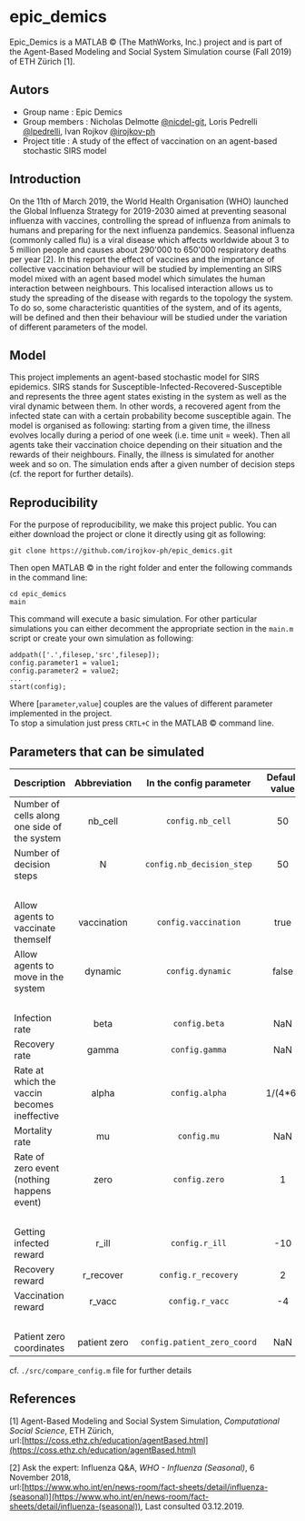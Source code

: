 # epic_demics

Epic_Demics is a MATLAB &copy; (The MathWorks, Inc.) project and is part of the Agent-Based Modeling and Social System Simulation course (Fall 2019) of ETH Zürich [1].

## Autors

 - Group name : Epic Demics
 - Group members : Nicholas Delmotte [@nicdel-git](https://github.com/nicdel-git), Loris Pedrelli [@lpedrelli](https://github.com/lpedrelli), Ivan Rojkov [@irojkov-ph](https://github.com/irojkov-ph)
 - Project title : A study of the effect of vaccination on an agent-based stochastic SIRS model

## Introduction
On the 11th of March 2019, the World Health Organisation (WHO) launched the Global Influenza Strategy for 2019-2030 aimed at preventing seasonal influenza with vaccines, controlling the spread of influenza from animals to humans and preparing for the next influenza pandemics. Seasonal influenza (commonly called flu) is a viral disease which affects worldwide about 3 to 5 million people and causes about 290'000 to 650'000 respiratory deaths per year [2]. In this report the effect of vaccines and the importance of collective vaccination behaviour will be studied by implementing an SIRS model mixed with an agent based model which simulates the human interaction between neighbours. This localised interaction allows us to study the spreading of the disease with regards to the topology the system. To do so, some characteristic quantities of the system, and of its agents, will be defined and then their behaviour will be studied under the variation of different parameters of the model.

## Model

This project implements an agent-based stochastic model for SIRS epidemics. SIRS stands for Susceptible-Infected-Recovered-Susceptible and represents the three agent states existing in the system as well as the viral dynamic between them. In other words, a recovered agent from the infected state can with a certain probability become susceptible again.
The model is organised as following: starting from a given time, the illness evolves locally during a period of one week (i.e. time unit = week). Then all agents take their vaccination choice depending on their situation and the rewards of their neighbours. Finally, the illness is simulated for another week and so on. The simulation ends after a given number of decision steps (cf. the report for further details).

## Reproducibility

For the purpose of reproducibility, we make this project public. You can either download the project or clone it directly using git as following:
```
git clone https://github.com/irojkov-ph/epic_demics.git
```
Then open MATLAB &copy; in the right folder and enter the following commands in the command line:
```
cd epic_demics
main
```
This command will execute a basic simulation. For other particular simulations you can either decomment the appropriate section in the `main.m` script or create your own simulation as following:
```
addpath(['.',filesep,'src',filesep]);
config.parameter1 = value1;
config.parameter2 = value2;
...
start(config);
```
Where [`parameter`,`value`] couples are the values of different parameter implemented in the project. <br>
To stop a simulation just press `CRTL+C` in the MATLAB &copy; command line.

## Parameters that can be simulated

| Description                                       | Abbreviation   | In the config parameter    | Default value | 
|---------------------------------------------------|:--------------:|:--------------------------:|:-------------:|
| Number of cells along <br> one side of the system | nb_cell        | `config.nb_cell`           | 50            |
| Number of decision steps                          | N              | `config.nb_decision_step`  | 50            |
| <br>                                              |                |                            |               |
| Allow agents to vaccinate themself                | vaccination    | `config.vaccination`       | true          |
| Allow agents to move in the system                | dynamic        | `config.dynamic`           | false         |
| <br>                                              |                |                            |               |
| Infection rate                                    | beta           | `config.beta`              | NaN           |
| Recovery rate                                     | gamma          | `config.gamma`             | NaN           |
| Rate at which the vaccin <br>becomes ineffective  | alpha          | `config.alpha`             | 1/(4*6)       |
| Mortality rate                                    | mu             | `config.mu`                | NaN           |
| Rate of zero event <br> (nothing happens event)   | zero           | `config.zero`              | 1             |
| <br>                                              |                |                            |               |
| Getting infected reward                           | r_ill          | `config.r_ill`             | -10           |
| Recovery reward                                   | r_recover      | `config.r_recovery`        | 2             |
| Vaccination reward                                | r_vacc         | `config.r_vacc`            | -4            |
| <br>                                              |                |                            |               |
| Patient zero coordinates                          | patient zero   | `config.patient_zero_coord`| NaN           |


cf. `./src/compare_config.m` file for further details

## References

[1] Agent-Based Modeling and Social System Simulation, _Computational Social Science_, ETH Zürich, <br>  url:[https://coss.ethz.ch/education/agentBased.html](https://coss.ethz.ch/education/agentBased.html)

[2] Ask the expert: Influenza Q&A, _WHO - Influenza (Seasonal)_,  6 November 2018, <br> url:[https://www.who.int/en/news-room/fact-sheets/detail/influenza-(seasonal)](https://www.who.int/en/news-room/fact-sheets/detail/influenza-(seasonal)), Last consulted 03.12.2019.
 






